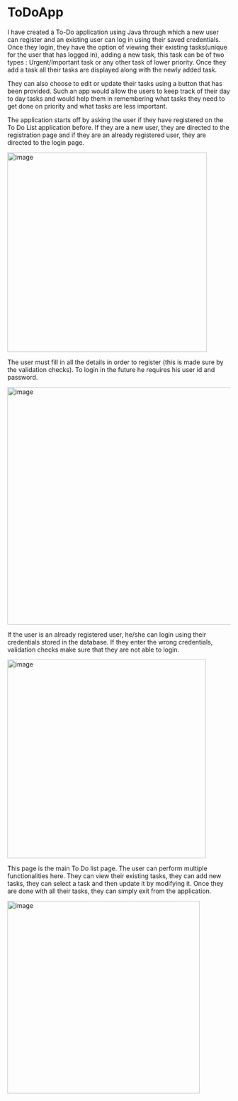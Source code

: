 # ToDoApp
I have created a To-Do application using Java through which a new user can register and an existing user can log in using their saved credentials. Once they login, they have the option of viewing their existing tasks(unique for the user that has logged in), adding a new task, this task can be of two types : Urgent/Important task or any other task of lower priority. Once they add a task all their tasks are displayed along with the newly added task.

They can also choose to edit or update their tasks using a button that has been provided. Such an app would allow the users to keep track of their day to day tasks and would help them in remembering what tasks they need to get done on priority and what tasks are less important.

The application starts off by asking the user if they have registered on the To Do List application before. If they are a new user, they are directed to the registration page and if they are an already registered user, they are directed to the login page.


<img width="450" alt="image" src="https://user-images.githubusercontent.com/59624250/227390956-04e39b13-5f86-4b62-b3d7-8f924c86af53.png">


The user must fill in all the details in order to register (this is made sure by the validation checks). To login in the future he requires his user id and password.

<img width="535" alt="image" src="https://user-images.githubusercontent.com/59624250/227391109-cafb0b25-4cf4-4046-8513-a425e77b6f17.png">

If the user is an already registered user, he/she can login using their credentials stored in the database. If they enter the wrong credentials, validation checks make sure that they are not able to login.

<img width="448" alt="image" src="https://user-images.githubusercontent.com/59624250/227391150-272e597c-5835-47bd-9b3e-58ea65a203c0.png">

This page is the main To Do list page. The user can perform multiple functionalities here. They can view their existing tasks, they can add new tasks, they can select a task and then update it by modifying it. Once they are done with all their tasks, they can simply exit from the application.

<img width="434" alt="image" src="https://user-images.githubusercontent.com/59624250/227391180-77774a63-8509-409e-bb09-abf779159170.png">



